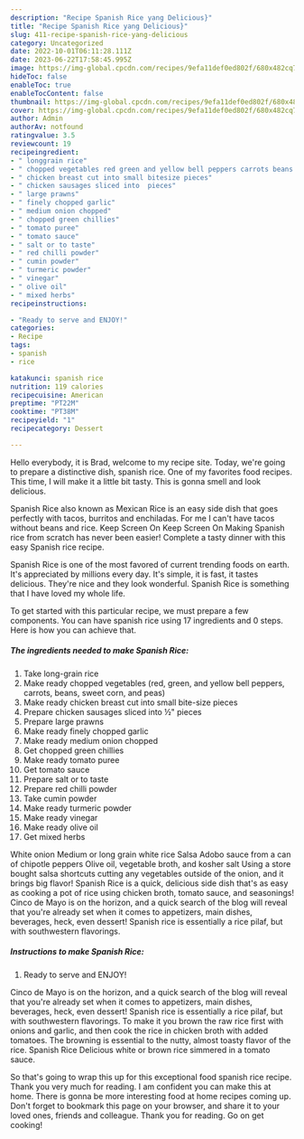 ```yaml
---
description: "Recipe Spanish Rice yang Delicious}"
title: "Recipe Spanish Rice yang Delicious}"
slug: 411-recipe-spanish-rice-yang-delicious
category: Uncategorized
date: 2022-10-01T06:11:28.111Z
date: 2023-06-22T17:58:45.995Z
image: https://img-global.cpcdn.com/recipes/9efa11def0ed802f/680x482cq70/spanish-rice-recipe-main-photo.jpg
hideToc: false
enableToc: true
enableTocContent: false
thumbnail: https://img-global.cpcdn.com/recipes/9efa11def0ed802f/680x482cq70/spanish-rice-recipe-main-photo.jpg
cover: https://img-global.cpcdn.com/recipes/9efa11def0ed802f/680x482cq70/spanish-rice-recipe-main-photo.jpg
author: Admin
authorAv: notfound
ratingvalue: 3.5
reviewcount: 19
recipeingredient:
- " longgrain rice"
- " chopped vegetables red green and yellow bell peppers carrots beans sweet corn and peas"
- " chicken breast cut into small bitesize pieces"
- " chicken sausages sliced into  pieces"
- " large prawns"
- " finely chopped garlic"
- " medium onion chopped"
- " chopped green chillies"
- " tomato puree"
- " tomato sauce"
- " salt or to taste"
- " red chilli powder"
- " cumin powder"
- " turmeric powder"
- " vinegar"
- " olive oil"
- " mixed herbs"
recipeinstructions:

- "Ready to serve and ENJOY!"
categories:
- Recipe
tags:
- spanish
- rice

katakunci: spanish rice 
nutrition: 119 calories
recipecuisine: American
preptime: "PT22M"
cooktime: "PT38M"
recipeyield: "1"
recipecategory: Dessert

---
```



Hello everybody, it is Brad, welcome to my recipe site. Today, we're going to prepare a distinctive dish, spanish rice. One of my favorites food recipes. This time, I will make it a little bit tasty. This is gonna smell and look delicious.

Spanish Rice also known as Mexican Rice is an easy side dish that goes perfectly with tacos, burritos and enchiladas. For me I can&#39;t have tacos without beans and rice. Keep Screen On Keep Screen On Making Spanish rice from scratch has never been easier! Complete a tasty dinner with this easy Spanish rice recipe.

Spanish Rice is one of the most favored of current trending foods on earth. It's appreciated by millions every day. It's simple, it is fast, it tastes delicious. They're nice and they look wonderful. Spanish Rice is something that I have loved my whole life.


To get started with this particular recipe, we must prepare a few components. You can have spanish rice using 17 ingredients and 0 steps. Here is how you can achieve that.

<!--inarticleads1-->

##### The ingredients needed to make Spanish Rice:

1. Take  long-grain rice
1. Make ready  chopped vegetables (red, green, and yellow bell peppers, carrots, beans, sweet corn, and peas)
1. Make ready  chicken breast cut into small bite-size pieces
1. Prepare  chicken sausages sliced into ½&#34; pieces
1. Prepare  large prawns
1. Make ready  finely chopped garlic
1. Make ready  medium onion chopped
1. Get  chopped green chillies
1. Make ready  tomato puree
1. Get  tomato sauce
1. Prepare  salt or to taste
1. Prepare  red chilli powder
1. Take  cumin powder
1. Make ready  turmeric powder
1. Make ready  vinegar
1. Make ready  olive oil
1. Get  mixed herbs


White onion Medium or long grain white rice Salsa Adobo sauce from a can of chipotle peppers Olive oil, vegetable broth, and kosher salt Using a store bought salsa shortcuts cutting any vegetables outside of the onion, and it brings big flavor! Spanish Rice is a quick, delicious side dish that&#39;s as easy as cooking a pot of rice using chicken broth, tomato sauce, and seasonings! Cinco de Mayo is on the horizon, and a quick search of the blog will reveal that you&#39;re already set when it comes to appetizers, main dishes, beverages, heck, even dessert! Spanish rice is essentially a rice pilaf, but with southwestern flavorings. 

<!--inarticleads2-->

##### Instructions to make Spanish Rice:


1. Ready to serve and ENJOY!

Cinco de Mayo is on the horizon, and a quick search of the blog will reveal that you&#39;re already set when it comes to appetizers, main dishes, beverages, heck, even dessert! Spanish rice is essentially a rice pilaf, but with southwestern flavorings. To make it you brown the raw rice first with onions and garlic, and then cook the rice in chicken broth with added tomatoes. The browning is essential to the nutty, almost toasty flavor of the rice. Spanish Rice Delicious white or brown rice simmered in a tomato sauce. 

So that's going to wrap this up for this exceptional food spanish rice recipe. Thank you very much for reading. I am confident you can make this at home. There is gonna be more interesting food at home recipes coming up. Don't forget to bookmark this page on your browser, and share it to your loved ones, friends and colleague. Thank you for reading. Go on get cooking!
